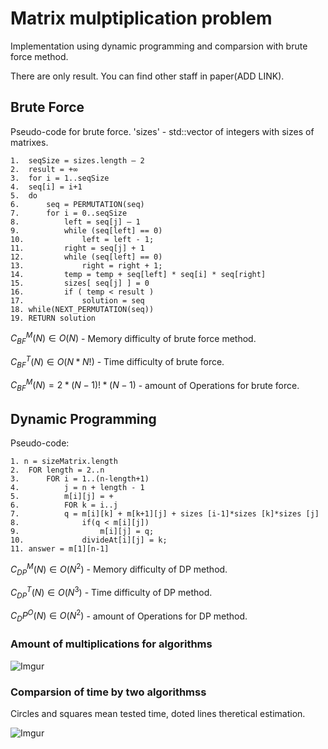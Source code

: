 # Matrix mulptiplication problem
Implementation using dynamic programming and comparsion with brute force method.

There are only result. You can find other staff in paper(ADD LINK).

## Brute Force
Pseudo-code for brute force. 'sizes' - std::vector of integers with sizes of matrixes.

```
1. 	seqSize = sizes.length – 2
2. 	result = +∞
3. 	for i = 1..seqSize
4. 	seq[i] = i+1
5. 	do
6. 		seq = PERMUTATION(seq)
7. 		for i = 0..seqSize
8. 			left = seq[j] – 1
9. 			while (seq[left] == 0)
10. 			left = left - 1;
11. 		right = seq[j] + 1
12. 		while (seq[left] == 0)
13. 			right = right + 1;
14. 		temp = temp + seq[left] * seq[i] * seq[right]
15. 		sizes[ seq[j] ] = 0
16. 		if ( temp < result )
17. 			solution = seq
18. while(NEXT_PERMUTATION(seq))
19. RETURN solution 
```
$C_{BF}^M (N)∈O(N)$ - Memory difficulty of brute force method.

$C_{BF}^T (N)∈O(N*N!)$ - Time difficulty of brute force.

$C_{BF}^M (N)=2*(N-1)!*(N-1)$ - amount of Operations for brute force.

## Dynamic Programming
Pseudo-code:

```
1. n = sizeMatrix.length2.	FOR length = 2..n3.		FOR i = 1..(n-length+1)4.			j = n + length - 15.			m[i][j] = +6.			FOR k = i..j7.			q = m[i][k] + m[k+1][j] + sizes [i-1]*sizes [k]*sizes [j]8.				if(q < m[i][j])9.					m[i][j] = q;10.            	divideAt[i][j] = k;11. answer = m[1][n-1]
```

$C_{DP}^M (N)∈O(N^2)$ - Memory difficulty of DP method.

$C_{DP}^T (N)∈O(N^3)$ - Time difficulty of DP method.

$C_DP^O (N)∈O(N^2)$ - amount of Operations for DP method.

### Amount of multiplications for algorithms

![Imgur](http://i.imgur.com/J14VZgo.png)

### Comparsion of time by two algorithmss
Circles and squares mean tested time, doted lines theretical estimation.

![Imgur](http://i.imgur.com/PPsUKnP.png)